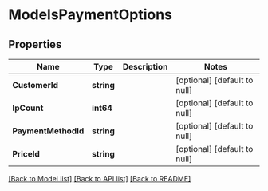 # ModelsPaymentOptions

## Properties
Name | Type | Description | Notes
------------ | ------------- | ------------- | -------------
**CustomerId** | **string** |  | [optional] [default to null]
**IpCount** | **int64** |  | [optional] [default to null]
**PaymentMethodId** | **string** |  | [optional] [default to null]
**PriceId** | **string** |  | [optional] [default to null]

[[Back to Model list]](../README.md#documentation-for-models) [[Back to API list]](../README.md#documentation-for-api-endpoints) [[Back to README]](../README.md)


